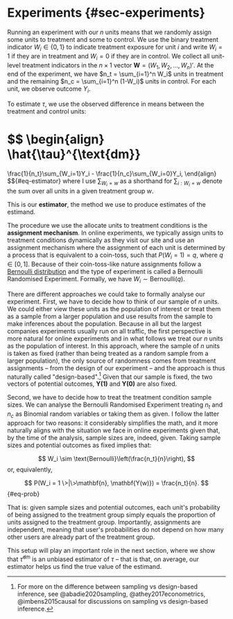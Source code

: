 # Experiments {#sec-experiments}

Running an experiment with our $n$ units means that we randomly assign some units to treatment and some to control. We use the binary treatment indicator $W_i \in \{0, 1\}$ to indicate treatment exposure for unit $i$ and write $W_i = 1$ if they are in treatment and $W_i = 0$ if they are in control. We collect all unit-level treatment indicators in the $n \times 1$ vector $\mathbf{W} = (W_1, W_2, \dots, W_n)'$. At the end of the experiment, we have $n_t = \sum_{i=1}^n W_i$ units in treatment and the remaining $n_c = \sum_{i=1}^n (1-W_i)$ units in control. For each unit, we observe outcome $Y_i$.

To estimate $\tau$, we use the observed difference in means between the treatment and control units:

$$
\begin{align}
\hat{\tau}^{\text{dm}}
=
\frac{1}{n_t}\sum_{W_i=1}Y_i - \frac{1}{n_c}\sum_{W_i=0}Y_i,
\end{align}
$${#eq-estimator}
where I use $\sum_{W_i=w}$ as a shorthand for $\sum_{i:W_i=w}$ denote the sum over all units in a given treatment group $w$. 

This is our **estimator**, the method we use to produce estimates of the estimand. 

The procedure we use the allocate units to treatment conditions is the **assignment mechanism**. In online experiments, we typically assign units to treatment conditions dynamically as they visit our site and use an assignment mechanism where the assignment of each unit is determined by a process that is equivalent to a coin-toss, such that $P(W_i=1) = q$, where $q \in [0, 1]$. Because of their coin-toss-like nature assignments follow a [Bernoulli distribution](https://en.wikipedia.org/wiki/Bernoulli_distribution) and the type of experiment is called a Bernoulli Randomised Experiment. Formally, we have $W_i \sim \text{Bernoulli}(q)$.

There are different approaches we could take to formally analyse our experiment. First, we have to decide how to think of our sample of $n$ units. We could either view these units as the population of interest or treat them as a sample from a larger population and use results from the sample to make inferences about the population. Because in all but the largest companies experiments usually run on all traffic, the first perspective is more natural for online experiments and in what follows we treat our $n$ units as the population of interest. In this approach, where the sample of $n$ units is taken as fixed (rather than being treated as a random sample from a larger population), the only source of randomness comes from treatment assignments – from the design of our experiment – and the approach is thus naturally called "design-based".[^design] Given that our sample is fixed, the two vectors of potential outcomes, $\mathbf{Y(1)}$ and $\mathbf{Y(0)}$ are also fixed.

Second, we have to decide how to treat the treatment condition sample sizes. We can analyse the Bernoulli Randomised Experiment treating $n_t$ and $n_c$ as Binomial random variables or taking them as given. I follow the latter approach for two reasons: it considerably simplifies the math, and it more naturally aligns with the situation we face in online experiments given that, by the time of the analysis, sample sizes are, indeed, given. Taking sample sizes and potential outcomes as fixed implies that:

$$
W_i \sim \text{Bernoulli}\left(\frac{n_t}{n}\right),
$$
or, equivalently,

$$
P(W_i = 1 \>|\>\mathbf{n}, \mathbf{Y(w)}) = \frac{n_t}{n}.
$${#eq-prob}

That is: given sample sizes and potential outcomes, each unit's probability of being assigned to the treatment group simply equals the proportion of units assigned to the treatment group. Importantly, assignments are independent, meaning that user's probabilities do not depend on how many other users are already part of the treatment group. 

This setup will play an important role in the next section, where we show that $\hat{\tau}^{\text{dm}}$ is an unbiased estimator of $\tau$ – that is that, on average, our estimator helps us find the true value of the estimand.

[^design]: For more on the difference between sampling vs design-based inference, see @abadie2020sampling, @athey2017econometrics, @imbens2015causal  for discussions on sampling vs design-based inference.
